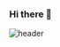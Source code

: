 ### Hi there 👋

![header](https://capsule-render.vercel.app/api?type=rounded&color=F68430&text=Hi!%20Here%20is%20Yuna's%20GitHub%20👋&fontColor=3D210D&animation=twinkling&fontSize=35&fontAlignY=40&fontAlign=70&height=250)

